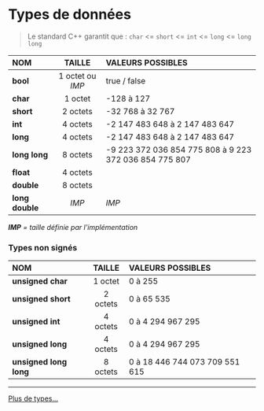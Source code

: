 # Types de données

> Le standard C++ garantit que : `char` <= `short` <= `int` <= `long` <= `long long`<br>

|NOM|TAILLE|VALEURS POSSIBLES|
|:--|:--:|:--|
|**bool**|1 octet ou _IMP_|true / false|
|**char**|1 octet|-128 à 127|
|**short**|2 octets|-32 768 à 32 767|
|**int**|4 octets|-2 147 483 648 à 2 147 483 647|
|**long**|4 octets|-2 147 483 648 à 2 147 483 647|
|**long long**|8 octets|-9 223 372 036 854 775 808 à 9 223 372 036 854 775 807|
|**float**|4 octets||
|**double**|8 octets||
|**long double**|_IMP_|_IMP_|

_**IMP** = taille définie par l'implémentation_

### Types non signés

|NOM|TAILLE|VALEURS POSSIBLES|
|:--|:--:|:--|
|**unsigned char**|1 octet|0 à 255|
|**unsigned short**|2 octets|0 à 65 535|
|**unsigned int**|4 octets|0 à 4 294 967 295|
|**unsigned long**|4 octets|0 à 4 294 967 295|
|**unsigned long long**|8 octets|0 à 18 446 744 073 709 551 615|

---
[Plus de types...](https://en.cppreference.com/w/cpp/language/types)
